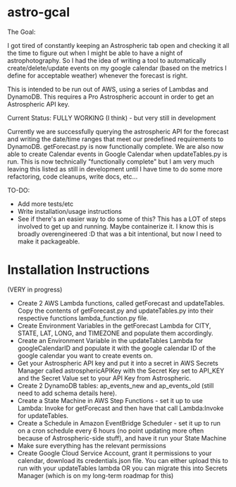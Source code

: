 # astro-gcal
The Goal:

I got tired of constantly keeping an Astrospheric tab open and checking it all the time to figure out when I might be able to have a night of astrophotography.  So I had the idea of writing a tool to automatically create/delete/update events on my google calendar (based on the metrics I define for acceptable weather) whenever the forecast is right.

This is intended to be run out of AWS, using a series of Lambdas and DynamoDB.  This requires a Pro Astrospheric account in order to get an Astrospheric API key.


Current Status: FULLY WORKING (I think) - but very still in development

Currently we are successfully querying the astrospheric API for the forecast and writing the date/time ranges that meet our predefined requirements to DynamoDB.  getForecast.py is now functionally complete.  We are also now able to create Calendar events in Google Calendar when updateTables.py is run.  This is now technically "functionally complete" but I am very much leaving this listed as still in development until I have time to do some more refactoring, code cleanups, write docs, etc...

TO-DO:
* Add more tests/etc
* Write installation/usage instructions
* See if there's an easier way to do some of this?  This has a LOT of steps involved to get up and running.  Maybe containerize it.  I know this is broadly overengineered :D that was a bit intentional, but now I need to make it packageable.


# Installation Instructions
(VERY in progress)
* Create 2 AWS Lambda functions, called getForecast and updateTables.  Copy the contents of getForecast.py and updateTables.py into their respective functions lambda_function.py file.
* Create Environment Variables in the getForecast Lambda for CITY, STATE, LAT, LONG, and TIMEZONE and populate them accordingly.
* Create an Environment Variable in the updateTables Lambda for googleCalendarID and populate it with the google calendar ID of the google calendar you want to create events on.
* Get your Astrospheric API key and put it into a secret in AWS Secrets Manager called astrosphericAPIKey with the Secret Key set to API_KEY and the Secret Value set to your API Key from Astrospheric.
* Create 2 DynamoDB tables: ap_events_new and ap_events_old (still need to add schema details here).
* Create a State Machine in AWS Step Functions - set it up to use Lambda: Invoke for getForecast and then have that call Lambda:Invoke for updateTables.
* Create a Schedule in Amazon EventBridge Scheduler - set it up to run on a cron schedule every 6 hours (no point updating more often because of Astrospheric-side stuff), and have it run your State Machine
* Make sure everything has the relevant permissions
* Create Google Cloud Service Account, grant it permissions to your calendar, download its credentials.json file.  You can either upload this to run with your updateTables lambda OR you can migrate this into Secrets Manager (which is on my long-term roadmap for this)
